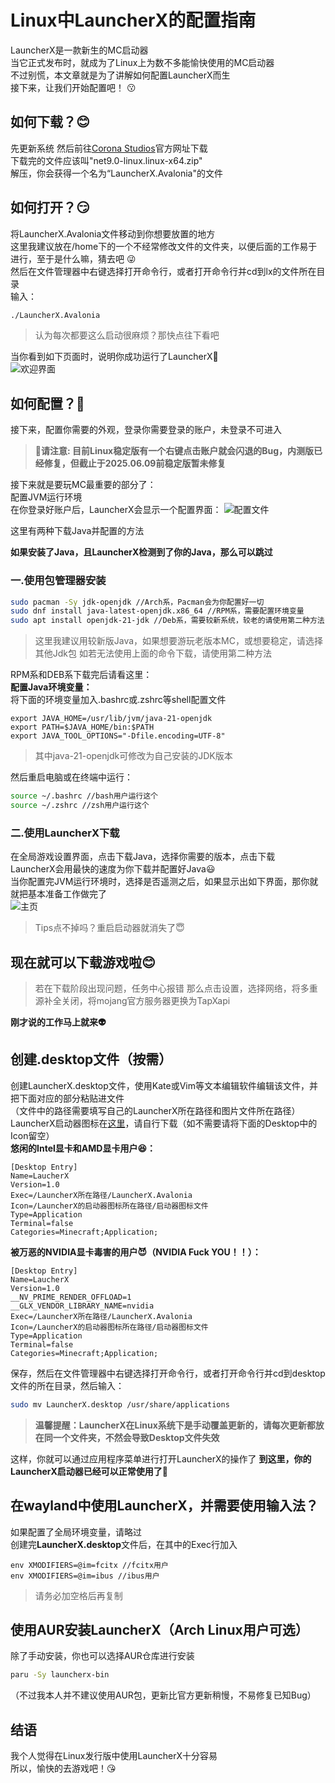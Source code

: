 # Linux中LauncherX的配置指南  

LauncherX是一款新生的MC启动器  
当它正式发布时，就成为了Linux上为数不多能愉快使用的MC启动器  
不过别慌，本文章就是为了讲解如何配置LauncherX而生    
接下来，让我们开始配置吧！ :kissing:  

## 如何下载？:blush:  
先更新系统
然后前往[Corona Studios](https://corona.studio/lx)官方网址下载  
下载完的文件应该叫"net9.0-linux.linux-x64.zip"  
解压，你会获得一个名为“LauncherX.Avalonia"的文件  

## 如何打开？:smirk:  
将LauncherX.Avalonia文件移动到你想要放置的地方  
这里我建议放在/home下的一个不经常修改文件的文件夹，以便后面的工作易于进行，至于是什么嘛，猜去吧 :stuck_out_tongue_winking_eye:  
然后在文件管理器中右键选择打开命令行，或者打开命令行并cd到lx的文件所在目录  
输入：  

```bash
./LauncherX.Avalonia
```
>认为每次都要这么启动很麻烦？那快点往下看吧

当你看到如下页面时，说明你成功运行了LauncherX:revolving_hearts:  
![欢迎界面](/img/lxguide/perOsSetup/start-page.png)

## 如何配置？:dizzy:  
接下来，配置你需要的外观，登录你需要登录的账户，未登录不可进入  
>:red_circle:**请注意: 目前Linux稳定版有一个右键点击账户就会闪退的Bug，内测版已经修复，但截止于2025.06.09前稳定版暂未修复**  

接下来就是要玩MC最重要的部分了：  
配置JVM运行环境  
在你登录好账户后，LauncherX会显示一个配置界面：
![配置文件](/img/lxguide/perOsSetup/choose-java-page.png)

这里有两种下载Java并配置的方法

**如果安装了Java，且LauncherX检测到了你的Java，那么可以跳过**

### 一.使用包管理器安装
```bash
sudo pacman -Sy jdk-openjdk //Arch系，Pacman会为你配置好一切
sudo dnf install java-latest-openjdk.x86_64 //RPM系，需要配置环境变量
sudo apt install openjdk-21-jdk //Deb系，需要较新系统，较老的请使用第二种方法
```
>这里我建议用较新版Java，如果想要游玩老版本MC，或想要稳定，请选择其他Jdk包
>如若无法使用上面的命令下载，请使用第二种方法

RPM系和DEB系下载完后请看这里：  
**配置Java环境变量：**  
将下面的环境变量加入.bashrc或.zshrc等shell配置文件  
```bashrc
export JAVA_HOME=/usr/lib/jvm/java-21-openjdk
export PATH=$JAVA_HOME/bin:$PATH
export JAVA_TOOL_OPTIONS="-Dfile.encoding=UTF-8"
```
>其中java-21-openjdk可修改为自己安装的JDK版本

然后重启电脑或在终端中运行：
```bash
source ~/.bashrc //bash用户运行这个
source ~/.zshrc //zsh用户运行这个
```

### 二.使用LauncherX下载
在全局游戏设置界面，点击下载Java，选择你需要的版本，点击下载  
LauncherX会用最快的速度为你下载并配置好Java:smiley:  
当你配置完JVM运行环境时，选择是否遥测之后，如果显示出如下界面，那你就就把基本准备工作做完了  
![主页](/img/lxguide/perOsSetup/launcherx-main-page.png)

>Tips点不掉吗？重启启动器就消失了:innocent:

## 现在就可以下载游戏啦:blush:
>若在下载阶段出现问题，任务中心报错
那么点击设置，选择网络，将多重源补全关闭，将mojang官方服务器更换为TapXapi

**刚才说的工作马上就来:alien:**

## 创建.desktop文件（按需）
创建LauncherX.desktop文件，使用Kate或Vim等文本编辑软件编辑该文件，并把下面对应的部分粘贴进文件  
（文件中的路径需要填写自己的LauncherX所在路径和图片文件所在路径）  
LauncherX启动器图标在[这里](/img/lxguide/perOsSetup/launcherx.png)，请自行下载（如不需要请将下面的Desktop中的Icon留空）  
**悠闲的Intel显卡和AMD显卡用户:laughing:：**

```Desktop
[Desktop Entry]
Name=LaucherX
Version=1.0
Exec=/LauncherX所在路径/LauncherX.Avalonia
Icon=/LauncherX的启动器图标所在路径/启动器图标文件
Type=Application
Terminal=false
Categories=Minecraft;Application;
```
**被万恶的NVIDIA显卡毒害的用户:smiling_imp:（NVIDIA Fuck YOU！！）：**
```Desktop
[Desktop Entry]
Name=LaucherX
Version=1.0
__NV_PRIME_RENDER_OFFLOAD=1
__GLX_VENDOR_LIBRARY_NAME=nvidia
Exec=/LauncherX所在路径/LauncherX.Avalonia
Icon=/LauncherX的启动器图标所在路径/启动器图标文件
Type=Application
Terminal=false
Categories=Minecraft;Application;
```
保存，然后在文件管理器中右键选择打开命令行，或者打开命令行并cd到desktop文件的所在目录，然后输入：  
```bash
sudo mv LauncherX.desktop /usr/share/applications
```
>**温馨提醒：LauncherX在Linux系统下是手动覆盖更新的，请每次更新都放在同一个文件夹，不然会导致Desktop文件失效**

这样，你就可以通过应用程序菜单进行打开LauncherX的操作了
**到这里，你的LauncherX启动器已经可以正常使用了:sparkling_heart:**

## 在wayland中使用LauncherX，并需要使用输入法？
如果配置了全局环境变量，请略过  
创建完**LauncherX.desktop**文件后，在其中的Exec行加入  

```Desktop
env XMODIFIERS=@im=fcitx //fcitx用户
env XMODIFIERS=@im=ibus //ibus用户
```
>请务必加空格后再复制

## 使用AUR安装LauncherX（Arch Linux用户可选）
除了手动安装，你也可以选择AUR仓库进行安装
```bash
paru -Sy launcherx-bin
```
（不过我本人并不建议使用AUR包，更新比官方更新稍慢，不易修复已知Bug）
## 结语
我个人觉得在Linux发行版中使用LauncherX十分容易  
所以，愉快的去游戏吧！:kissing_heart:  
